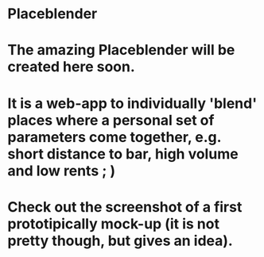 # Placeblender
# The amazing Placeblender will be created here soon.
# It is a web-app to individually 'blend' places where a personal set of parameters come together, e.g. short distance to bar, high volume and low rents ; )
# Check out the screenshot of a first prototipically mock-up (it is not pretty though, but gives an idea).

